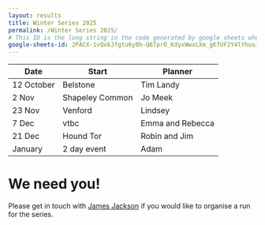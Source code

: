 ```yaml
---
layout: results
title: Winter Series 2025
permalink: /Winter Series 2025/
# This ID is the long string in the code generated by google sheets when you select File->Publish to web.
google-sheets-id: 2PACX-1vQxkJfgtu6y0h-Q6TprO_KdyxWwxLXm_gKfUF2Y4lYhuujZ05VSkgGbcA6NXV6CXter-p_T7QCMoTa8
--- 
```


| Date        | Start                      | Planner                        |
| -----       | -----                      | -------                        |
| 12 October   | Belstone  | Tim Landy                    |
| 2 Nov | Shapeley Common | Jo Meek |
| 23 Nov | Venford | Lindsey |
| 7 Dec | vtbc | Emma and Rebecca |
| 21 Dec | Hound Tor | Robin and Jim |
| January | 2 day event | Adam |
 
# We need you!
Please get in touch with [James Jackson](mailto:jim7205319@gmail.com) if you would like to organise a run for the series.

